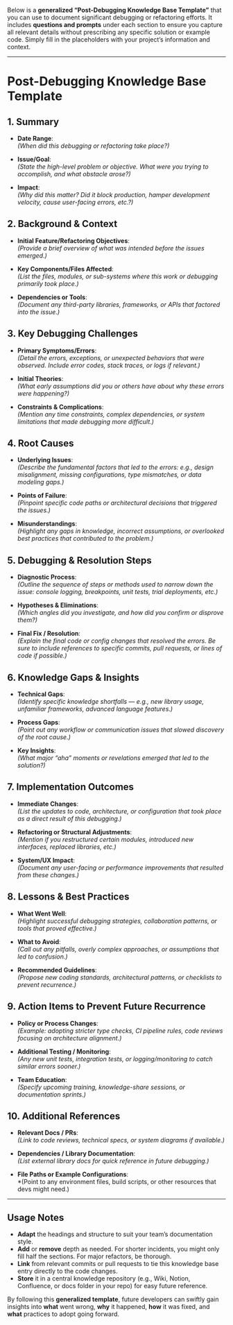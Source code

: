 Below is a **generalized “Post-Debugging Knowledge Base Template”** that you can use to document significant debugging or refactoring efforts. It includes **questions and prompts** under each section to ensure you capture all relevant details without prescribing any specific solution or example code. Simply fill in the placeholders with your project’s information and context.

---

# **Post-Debugging Knowledge Base Template**

## **1. Summary**
- **Date Range**:  
  *(When did this debugging or refactoring take place?)*

- **Issue/Goal**:  
  *(State the high-level problem or objective. What were you trying to accomplish, and what obstacle arose?)*

- **Impact**:  
  *(Why did this matter? Did it block production, hamper development velocity, cause user-facing errors, etc.?)*
  

## **2. Background & Context**
- **Initial Feature/Refactoring Objectives**:  
  *(Provide a brief overview of what was intended before the issues emerged.)*

- **Key Components/Files Affected**:  
  *(List the files, modules, or sub-systems where this work or debugging primarily took place.)*

- **Dependencies or Tools**:  
  *(Document any third-party libraries, frameworks, or APIs that factored into the issue.)*


## **3. Key Debugging Challenges**
- **Primary Symptoms/Errors**:  
  *(Detail the errors, exceptions, or unexpected behaviors that were observed. Include error codes, stack traces, or logs if relevant.)*

- **Initial Theories**:  
  *(What early assumptions did you or others have about why these errors were happening?)*

- **Constraints & Complications**:  
  *(Mention any time constraints, complex dependencies, or system limitations that made debugging more difficult.)*


## **4. Root Causes**
- **Underlying Issues**:  
  *(Describe the fundamental factors that led to the errors: e.g., design misalignment, missing configurations, type mismatches, or data modeling gaps.)*

- **Points of Failure**:  
  *(Pinpoint specific code paths or architectural decisions that triggered the issues.)*

- **Misunderstandings**:  
  *(Highlight any gaps in knowledge, incorrect assumptions, or overlooked best practices that contributed to the problem.)*


## **5. Debugging & Resolution Steps**
- **Diagnostic Process**:  
  *(Outline the sequence of steps or methods used to narrow down the issue: console logging, breakpoints, unit tests, trial deployments, etc.)*

- **Hypotheses & Eliminations**:  
  *(Which angles did you investigate, and how did you confirm or disprove them?)*

- **Final Fix / Resolution**:  
  *(Explain the final code or config changes that resolved the errors. Be sure to include references to specific commits, pull requests, or lines of code if possible.)*


## **6. Knowledge Gaps & Insights**
- **Technical Gaps**:  
  *(Identify specific knowledge shortfalls — e.g., new library usage, unfamiliar frameworks, advanced language features.)*

- **Process Gaps**:  
  *(Point out any workflow or communication issues that slowed discovery of the root cause.)*

- **Key Insights**:  
  *(What major “aha” moments or revelations emerged that led to the solution?)*


## **7. Implementation Outcomes**
- **Immediate Changes**:  
  *(List the updates to code, architecture, or configuration that took place as a direct result of this debugging.)*

- **Refactoring or Structural Adjustments**:  
  *(Mention if you restructured certain modules, introduced new interfaces, replaced libraries, etc.)*

- **System/UX Impact**:  
  *(Document any user-facing or performance improvements that resulted from these changes.)*


## **8. Lessons & Best Practices**
- **What Went Well**:  
  *(Highlight successful debugging strategies, collaboration patterns, or tools that proved effective.)*

- **What to Avoid**:  
  *(Call out any pitfalls, overly complex approaches, or assumptions that led to confusion.)*

- **Recommended Guidelines**:  
  *(Propose new coding standards, architectural patterns, or checklists to prevent recurrence.)*


## **9. Action Items to Prevent Future Recurrence**
- **Policy or Process Changes**:  
  *(Example: adopting stricter type checks, CI pipeline rules, code reviews focusing on architecture alignment.)*

- **Additional Testing / Monitoring**:  
  *(Any new unit tests, integration tests, or logging/monitoring to catch similar errors sooner.)*

- **Team Education**:  
  *(Specify upcoming training, knowledge-share sessions, or documentation sprints.)*


## **10. Additional References**
- **Relevant Docs / PRs**:  
  *(Link to code reviews, technical specs, or system diagrams if available.)*

- **Dependencies / Library Documentation**:  
  *(List external library docs for quick reference in future debugging.)*

- **File Paths or Example Configurations**:  
  *(Point to any environment files, build scripts, or other resources that devs might need.)


---

## **Usage Notes**

- **Adapt** the headings and structure to suit your team’s documentation style.  
- **Add** or **remove** depth as needed. For shorter incidents, you might only fill half the sections. For major refactors, be thorough.  
- **Link** from relevant commits or pull requests to tie this knowledge base entry directly to the code changes.  
- **Store** it in a central knowledge repository (e.g., Wiki, Notion, Confluence, or docs folder in your repo) for easy future reference.

By following this **generalized template**, future developers can swiftly gain insights into **what** went wrong, **why** it happened, **how** it was fixed, and **what** practices to adopt going forward.